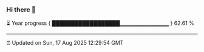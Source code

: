 ### Hi there 👋

⏳ Year progress { ██████████████████▁▁▁▁▁▁▁▁▁▁▁▁ } 62.61 %

---

⏰ Updated on Sun, 17 Aug 2025 12:29:54 GMT
